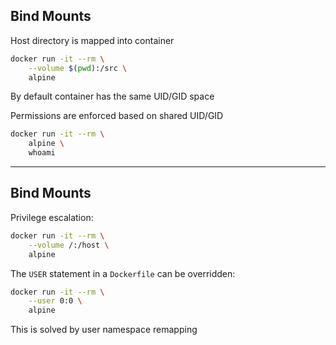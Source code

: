 ## Bind Mounts

Host directory is mapped into container

```bash
docker run -it --rm \
    --volume $(pwd):/src \
    alpine
```

By default container has the same UID/GID space

Permissions are enforced based on shared UID/GID

```bash
docker run -it --rm \
    alpine \
    whoami
```

---

## Bind Mounts

Privilege escalation:

```bash
docker run -it --rm \
    --volume /:/host \
    alpine
```

The `USER` statement in a `Dockerfile` can be overridden:

```bash
docker run -it --rm \
    --user 0:0 \
    alpine
```

This is solved by user namespace remapping